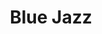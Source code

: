 ---
templateKey: blog-post
title: Blue Jazz
description: The flower grows in a sphere to invite as many butterflies as possible.,
featuredpost: false
featuredimage: /img/Blue_Jazz.png
sellPrice: 50
tags: 
  - Spring
---